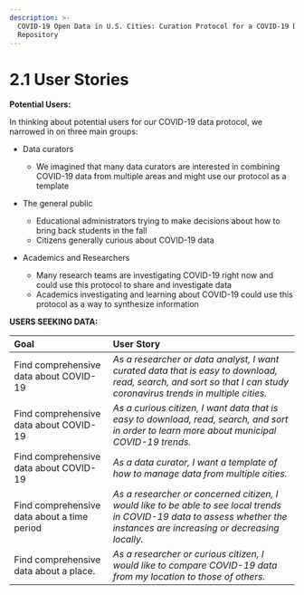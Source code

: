 ```yaml
---
description: >-
  COVID-19 Open Data in U.S. Cities: Curation Protocol for a COVID-19 Data
  Repository
---
```


# 2.1 User Stories







**Potential Users:**

In thinking about potential users for our COVID-19 data protocol, we narrowed in on three main groups: 

* Data curators

  * We imagined that many data curators are interested in combining COVID-19 data from multiple areas and might use our protocol as a template

* The general public

  * Educational administrators trying to make decisions about how to bring back students in the fall
  * Citizens generally curious about COVID-19 data

* Academics and Researchers
  * Many research teams are investigating COVID-19 right now and could use this protocol to share and investigate data
  * Academics investigating and learning about COVID-19 could use this protocol as a way to synthesize information

**USERS SEEKING DATA:**

| Goal | User Story |
| :--- | :--- |
| Find comprehensive data about COVID-19 | _As a researcher or data analyst, I want curated data that is easy to download, read, search, and sort so that I can study coronavirus trends in multiple cities._ |
| Find comprehensive data about COVID-19 |  _As a curious citizen, I want data that is easy to download, read, search, and sort in order to learn more about municipal COVID-19 trends._ |
| Find comprehensive data about COVID-19 | _As a data curator, I want a template of how to manage data from multiple cities._ |
| Find comprehensive data about a time period | _As a researcher or concerned citizen, I would like to be able to see local trends in COVID-19 data to assess whether the instances are increasing or decreasing locally._ |
| Find comprehensive data about a place. | _As a researcher or curious citizen, I would like to compare COVID-19 data from my location to those of others._ |




